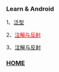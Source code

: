 ### Learn & Android

1、[泛型](https://daixuenan.github.io/learn/Android/泛型)

2、[<font color=red>注解与反射</font>](https://daixuenan.github.io/learn/Android/注解与反射)

3、[注解与反射](https://daixuenan.github.io/learn/Android/Retrofit注解、反射与动态代理)

### [HOME](https://daixuenan.github.io/)